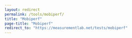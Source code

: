 ```yaml
---
layout: redirect
permalink: /tools/mobiperf/
title: "Mobiperf"
page-title: "Mobiperf"
redirect_to: "https://measurementlab.net/tests/mobiperf"
---
```

